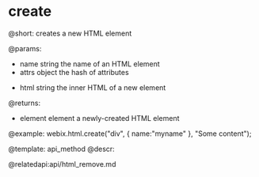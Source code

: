 create
=============

@short: creates a new HTML element
	

@params:
- name		string		the name of an HTML element
- attrs		object		the hash of attributes
* html		string		the inner HTML of a new element



@returns:
- element	element 	a newly-created HTML element

@example:
webix.html.create("div", { name:"myname" }, "Some content");

@template:	api_method
@descr:


@relatedapi:api/html_remove.md